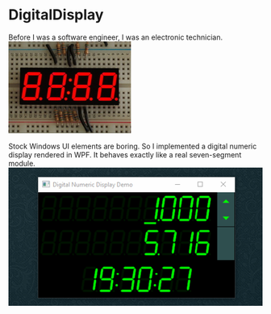 # DigitalDisplay
Before I was a software engineer, I was an electronic technician.
![Image of real seven segment display](/docs/leds.jpg)

Stock Windows UI elements are boring. So I implemented a digital numeric display rendered in WPF. It behaves exactly like a real seven-segment module.
![Gif of action](/docs/display.gif)
